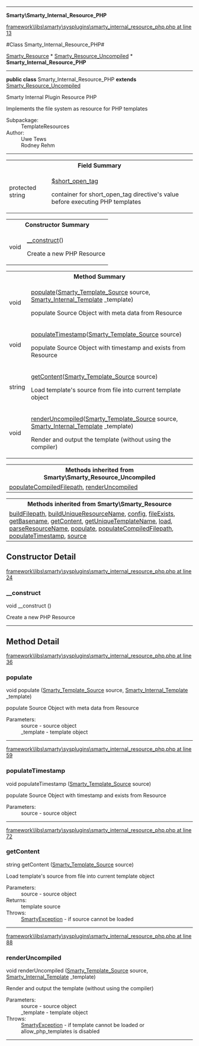 

- - -

**Smarty\Smarty_Internal_Resource_PHP**


<a href="https://github.com/JeyDotC/Hirudo/blob/master/framework/libs/smarty/sysplugins/smarty_internal_resource_php.php#L13" target='_blank'>framework\libs\smarty\sysplugins\smarty_internal_resource_php.php at line 13</a>

#Class Smarty_Internal_Resource_PHP#

<a href="https://github.com/JeyDotC/Hirudo-docs/blob/master/smarty/Smarty_Resource.md">Smarty_Resource</a>
    * <a href="https://github.com/JeyDotC/Hirudo-docs/blob/master/smarty/Smarty_Resource_Uncompiled.md">Smarty_Resource_Uncompiled</a>
        * **Smarty_Internal_Resource_PHP**




- - -

<p><strong>public  class</strong> <span>Smarty_Internal_Resource_PHP</span>
<strong>extends</strong> <a href="https://github.com/JeyDotC/Hirudo-docs/blob/master/smarty/Smarty_Resource_Uncompiled.md">Smarty_Resource_Uncompiled</a>

</p>

<div class="comment" id="overview_description"><p>Smarty Internal Plugin Resource PHP</p><p>Implements the file system as resource for PHP templates</p></div>

<dl>
<dt>Subpackage:</dt>
<dd>TemplateResources</dd>
<dt>Author:</dt>
<dd>Uwe Tews</dd>
<dd>Rodney Rehm</dd>
</dl>


- - -



<table id="summary_field">
<tr><th colspan="2">Field Summary</th></tr>
<tr>
<td><span class='k'>protected </span> <span class='nx'>string</span></td>
<td class="description"><p class="name" ><a href="#short_open_tag"> $short_open_tag</a>
                                </p><p class="description">container for short_open_tag directive's value before executing PHP templates</p></td>
</tr>
</table>

<table id="summary_constructor">
<tr><th colspan="2">Constructor Summary</th></tr>
<tr>
<td><span class='k'></span> <span class='nx'>void</span></td>
<td class="description"><p class="name"><a href="#__construct">__construct</a>()</p><p class="description">Create a new PHP Resource</p></td>
</tr>
</table>

<table id="summary_method">
<tr><th colspan="2">Method Summary</th></tr>
<tr>
<td><span class='k'></span> <span class='nx'>void</span></td>
<td class="description"><p class="name"><a href="#populate">populate</a>(<a href="https://github.com/JeyDotC/Hirudo/blob/master/smarty/Smarty_Template_Source.md">Smarty_Template_Source</a> source, <a href="https://github.com/JeyDotC/Hirudo/blob/master/smarty/Smarty_Internal_Template.md">Smarty_Internal_Template</a> _template)</p><p class="description">populate Source Object with meta data from Resource</p></td>
</tr>
<tr>
<td><span class='k'></span> <span class='nx'>void</span></td>
<td class="description"><p class="name"><a href="#populatetimestamp">populateTimestamp</a>(<a href="https://github.com/JeyDotC/Hirudo/blob/master/smarty/Smarty_Template_Source.md">Smarty_Template_Source</a> source)</p><p class="description">populate Source Object with timestamp and exists from Resource</p></td>
</tr>
<tr>
<td><span class='k'></span> <span class='nx'>string</span></td>
<td class="description"><p class="name"><a href="#getcontent">getContent</a>(<a href="https://github.com/JeyDotC/Hirudo/blob/master/smarty/Smarty_Template_Source.md">Smarty_Template_Source</a> source)</p><p class="description">Load template's source from file into current template object</p></td>
</tr>
<tr>
<td><span class='k'></span> <span class='nx'>void</span></td>
<td class="description"><p class="name"><a href="#renderuncompiled">renderUncompiled</a>(<a href="https://github.com/JeyDotC/Hirudo/blob/master/smarty/Smarty_Template_Source.md">Smarty_Template_Source</a> source, <a href="https://github.com/JeyDotC/Hirudo/blob/master/smarty/Smarty_Internal_Template.md">Smarty_Internal_Template</a> _template)</p><p class="description">Render and output the template (without using the compiler)</p></td>
</tr>
</table>

<table class="inherit">
<tr><th colspan="2">Methods inherited from Smarty\Smarty_Resource_Uncompiled</th></tr>
<tr><td><a href="https://github.com/JeyDotC/Hirudo-docs/blob/master/smarty/Smarty_Resource_Uncompiled.md#populateCompiledFilepath">populateCompiledFilepath</a>, <a href="https://github.com/JeyDotC/Hirudo-docs/blob/master/smarty/Smarty_Resource_Uncompiled.md#renderUncompiled">renderUncompiled</a></td></tr></table>

<table class="inherit">
<tr><th colspan="2">Methods inherited from Smarty\Smarty_Resource</th></tr>
<tr><td><a href="https://github.com/JeyDotC/Hirudo-docs/blob/master/smarty/Smarty_Resource.md#buildFilepath">buildFilepath</a>, <a href="https://github.com/JeyDotC/Hirudo-docs/blob/master/smarty/Smarty_Resource.md#buildUniqueResourceName">buildUniqueResourceName</a>, <a href="https://github.com/JeyDotC/Hirudo-docs/blob/master/smarty/Smarty_Resource.md#config">config</a>, <a href="https://github.com/JeyDotC/Hirudo-docs/blob/master/smarty/Smarty_Resource.md#fileExists">fileExists</a>, <a href="https://github.com/JeyDotC/Hirudo-docs/blob/master/smarty/Smarty_Resource.md#getBasename">getBasename</a>, <a href="https://github.com/JeyDotC/Hirudo-docs/blob/master/smarty/Smarty_Resource.md#getContent">getContent</a>, <a href="https://github.com/JeyDotC/Hirudo-docs/blob/master/smarty/Smarty_Resource.md#getUniqueTemplateName">getUniqueTemplateName</a>, <a href="https://github.com/JeyDotC/Hirudo-docs/blob/master/smarty/Smarty_Resource.md#load">load</a>, <a href="https://github.com/JeyDotC/Hirudo-docs/blob/master/smarty/Smarty_Resource.md#parseResourceName">parseResourceName</a>, <a href="https://github.com/JeyDotC/Hirudo-docs/blob/master/smarty/Smarty_Resource.md#populate">populate</a>, <a href="https://github.com/JeyDotC/Hirudo-docs/blob/master/smarty/Smarty_Resource.md#populateCompiledFilepath">populateCompiledFilepath</a>, <a href="https://github.com/JeyDotC/Hirudo-docs/blob/master/smarty/Smarty_Resource.md#populateTimestamp">populateTimestamp</a>, <a href="https://github.com/JeyDotC/Hirudo-docs/blob/master/smarty/Smarty_Resource.md#source">source</a></td></tr></table>

<h2 id="detail_method">Constructor Detail</h2>

<a href="https://github.com/JeyDotC/Hirudo/blob/master/framework/libs/smarty/sysplugins/smarty_internal_resource_php.php#L24" target='_blank'>framework\libs\smarty\sysplugins\smarty_internal_resource_php.php at line 24</a>

<h3 id="__construct">__construct</h3>
<span class='k'></span> <span class='nx'>void</span> <span class='nf'>__construct</span> ()

<div class="details">
<p>Create a new PHP Resource</p>
</div>

- - -

<h2 id="detail_method">Method Detail</h2>

<a href="https://github.com/JeyDotC/Hirudo/blob/master/framework/libs/smarty/sysplugins/smarty_internal_resource_php.php#L36" target='_blank'>framework\libs\smarty\sysplugins\smarty_internal_resource_php.php at line 36</a>

<h3 id="populate()">populate</h3>
<span class='k'></span> <span class='nx'>void</span> <span class='nf'>populate</span> (<a href="https://github.com/JeyDotC/Hirudo/blob/master/smarty/Smarty_Template_Source.md">Smarty_Template_Source</a> source, <a href="https://github.com/JeyDotC/Hirudo/blob/master/smarty/Smarty_Internal_Template.md">Smarty_Internal_Template</a> _template)

<div class="details">
<p>populate Source Object with meta data from Resource</p><dl>
<dt>Parameters:</dt>
<dd>source - source object</dd>
<dd>_template - template object</dd>
</dl>

</div>

- - -


<a href="https://github.com/JeyDotC/Hirudo/blob/master/framework/libs/smarty/sysplugins/smarty_internal_resource_php.php#L59" target='_blank'>framework\libs\smarty\sysplugins\smarty_internal_resource_php.php at line 59</a>

<h3 id="populateTimestamp()">populateTimestamp</h3>
<span class='k'></span> <span class='nx'>void</span> <span class='nf'>populateTimestamp</span> (<a href="https://github.com/JeyDotC/Hirudo/blob/master/smarty/Smarty_Template_Source.md">Smarty_Template_Source</a> source)

<div class="details">
<p>populate Source Object with timestamp and exists from Resource</p><dl>
<dt>Parameters:</dt>
<dd>source - source object</dd>
</dl>

</div>

- - -


<a href="https://github.com/JeyDotC/Hirudo/blob/master/framework/libs/smarty/sysplugins/smarty_internal_resource_php.php#L72" target='_blank'>framework\libs\smarty\sysplugins\smarty_internal_resource_php.php at line 72</a>

<h3 id="getContent()">getContent</h3>
<span class='k'></span> <span class='nx'>string</span> <span class='nf'>getContent</span> (<a href="https://github.com/JeyDotC/Hirudo/blob/master/smarty/Smarty_Template_Source.md">Smarty_Template_Source</a> source)

<div class="details">
<p>Load template's source from file into current template object</p><dl>
<dt>Parameters:</dt>
<dd>source - source object</dd>
<dt>Returns:</dt>
<dd>template source</dd>
<dt>Throws:</dt>
<dd><a href="../smarty/smartyexception.html">SmartyException</a> - if source cannot be loaded</dd>
</dl>

</div>

- - -


<a href="https://github.com/JeyDotC/Hirudo/blob/master/framework/libs/smarty/sysplugins/smarty_internal_resource_php.php#L88" target='_blank'>framework\libs\smarty\sysplugins\smarty_internal_resource_php.php at line 88</a>

<h3 id="renderUncompiled()">renderUncompiled</h3>
<span class='k'></span> <span class='nx'>void</span> <span class='nf'>renderUncompiled</span> (<a href="https://github.com/JeyDotC/Hirudo/blob/master/smarty/Smarty_Template_Source.md">Smarty_Template_Source</a> source, <a href="https://github.com/JeyDotC/Hirudo/blob/master/smarty/Smarty_Internal_Template.md">Smarty_Internal_Template</a> _template)

<div class="details">
<p>Render and output the template (without using the compiler)</p><dl>
<dt>Parameters:</dt>
<dd>source - source object</dd>
<dd>_template - template object</dd>
<dt>Throws:</dt>
<dd><a href="../smarty/smartyexception.html">SmartyException</a> - if template cannot be loaded or allow_php_templates is disabled</dd>
</dl>

</div>

- - -

